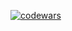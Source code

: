 [![codewars](https://www.codewars.com/users/EvgeniaP/badges/large)](https://www.codewars.com/users/EvgeniaP) 


<!--
**EvgeniaP/EvgeniaP** is a ✨ _special_ ✨ repository because its `README.md` (this file) appears on your GitHub profile.

### Hi 👋

Here are some ideas to get you started:

- 🔭 I’m currently working on ...
- 🌱 I’m currently learning ...
- 👯 I’m looking to collaborate on ...
- 🤔 I’m looking for help with ...
- 💬 Ask me about ...
- 📫 How to reach me: ...
- 😄 Pronouns: ...
- ⚡ Fun fact: ...
-->
